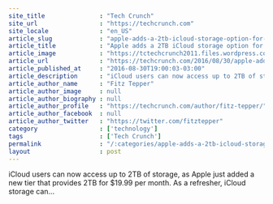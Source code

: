 ```yaml
---
site_title               : "Tech Crunch"
site_url                 : "https://techcrunch.com"
site_locale              : "en_US"
article_slug             : "apple-adds-a-2tb-icloud-storage-option-for-s19-99-per-month"
article_title            : "Apple adds a 2TB iCloud storage option for $19.99 per month"
article_image            : "https://tctechcrunch2011.files.wordpress.com/2016/08/icloud_drive.png?w=764&h=400&crop=1"
article_url              : "https://techcrunch.com/2016/08/30/apple-adds-a-2tb-icloud-storage-option-for-19-99-per-month/"
article_published_at     : "2016-08-30T19:00:03-03:00"
article_description      : "iCloud users can now access up to 2TB of storage, as Apple just added a new tier that provides 2TB for $19.99 per month. As a refresher, iCloud storage can..."
article_author_name      : "Fitz Tepper"
article_author_image     : null
article_author_biography : null
article_author_profile   : "https://techcrunch.com/author/fitz-tepper/"
article_author_facebook  : null
article_author_twitter   : "https://twitter.com/fitztepper"
category                 : ['technology']
tags                     : ['Tech Crunch']
permalink                : "/:categories/apple-adds-a-2tb-icloud-storage-option-for-s19-99-per-month/"
layout                   : post
---
```


iCloud users can now access up to 2TB of storage, as Apple just added a new tier that provides 2TB for $19.99 per month. As a refresher, iCloud storage can...
